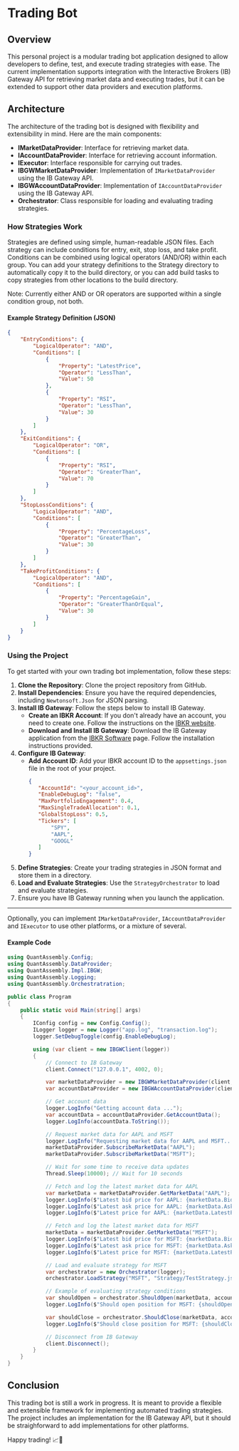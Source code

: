 # Trading Bot

## Overview
This personal project is a modular trading bot application designed to allow developers to define, test, and execute trading strategies with ease. The current implementation supports integration with the Interactive Brokers (IB) Gateway API for retrieving market data and executing trades, but it can be extended to support other data providers and execution platforms.

## Architecture
The architecture of the trading bot is designed with flexibility and extensibility in mind. Here are the main components:

- **IMarketDataProvider**: Interface for retrieving market data.
- **IAccountDataProvider**: Interface for retrieving account information.
- **IExecutor**: Interface responsible for carrying out trades.
- **IBGWMarketDataProvider**: Implementation of `IMarketDataProvider` using the IB Gateway API.
- **IBGWAccountDataProvider**: Implementation of `IAccountDataProvider` using the IB Gateway API.
- **Orchestrator**: Class responsible for loading and evaluating trading strategies.

### How Strategies Work
Strategies are defined using simple, human-readable JSON files. Each strategy can include conditions for entry, exit, stop loss, and take profit. Conditions can be combined using logical operators (AND/OR) within each group. You can add your strategy definitions to the Strategy directory to automatically copy it to the build directory, or you can add build tasks to copy strategies from other locations to the build directory.

Note: Currently either AND or OR operators are supported within a single condition group, not both.

#### Example Strategy Definition (JSON)
```json
{
    "EntryConditions": {
        "LogicalOperator": "AND",
        "Conditions": [
            {
                "Property": "LatestPrice",
                "Operator": "LessThan",
                "Value": 50
            },
            {
                "Property": "RSI",
                "Operator": "LessThan",
                "Value": 30
            }
        ]
    },
    "ExitConditions": {
        "LogicalOperator": "OR",
        "Conditions": [
            {
                "Property": "RSI",
                "Operator": "GreaterThan",
                "Value": 70
            }
        ]
    },
    "StopLossConditions": {
        "LogicalOperator": "AND",
        "Conditions": [
            {
                "Property": "PercentageLoss",
                "Operator": "GreaterThan",
                "Value": 30
            }
        ]
    },
    "TakeProfitConditions": {
        "LogicalOperator": "AND",
        "Conditions": [
            {
                "Property": "PercentageGain",
                "Operator": "GreaterThanOrEqual",
                "Value": 30
            }
        ]
    }
}
```

### Using the Project
To get started with your own trading bot implementation, follow these steps:

1. **Clone the Repository**: Clone the project repository from GitHub.
2. **Install Dependencies**: Ensure you have the required dependencies, including `Newtonsoft.Json` for JSON parsing.
3. **Install IB Gateway**: Follow the steps below to install IB Gateway.
   - **Create an IBKR Account**: If you don't already have an account, you need to create one. Follow the instructions on the [IBKR website](https://www.interactivebrokers.com/en/index.php?f=46345).
   - **Download and Install IB Gateway**: Download the IB Gateway application from the [IBKR Software](https://www.interactivebrokers.com/en/index.php?f=5041) page. Follow the installation instructions provided.
4. **Configure IB Gateway**:
   - **Add Account ID**: Add your IBKR account ID to the `appsettings.json` file in the root of your project. 
     ```json
     {
        "AccountId": "<your_account_id>",
        "EnableDebugLog": "false",
        "MaxPortfolioEngagement": 0.4,
        "MaxSingleTradeAllocation": 0.1,
        "GlobalStopLoss": 0.5,
        "Tickers": [
            "SPY",
            "AAPL",
            "GOOGL"
        ]
     }
     ```
5. **Define Strategies**: Create your trading strategies in JSON format and store them in a directory.
6. **Load and Evaluate Strategies**: Use the `StrategyOrchestrator` to load and evaluate strategies.
7. Ensure you have IB Gateway running when you launch the application.

---

Optionally, you can implement `IMarketDataProvider`, `IAccountDataProvider` and `IExecutor` to use other platforms, or a mixture of several.

#### Example Code
```csharp
using QuantAssembly.Config;
using QuantAssembly.DataProvider;
using QuantAssembly.Impl.IBGW;
using QuantAssembly.Logging;
using QuantAssembly.Orchestratration;

public class Program
{
    public static void Main(string[] args)
    {
        IConfig config = new Config.Config();
        ILogger logger = new Logger("app.log", "transaction.log");
        logger.SetDebugToggle(config.EnableDebugLog);

        using (var client = new IBGWClient(logger))
        {
            // Connect to IB Gateway
            client.Connect("127.0.0.1", 4002, 0);

            var marketDataProvider = new IBGWMarketDataProvider(client, logger);
            var accountDataProvider = new IBGWAccountDataProvider(client, config.AccountId, logger);

            // Get account data
            logger.LogInfo("Getting account data ...");
            var accountData = accountDataProvider.GetAccountData();
            logger.LogInfo(accountData.ToString());

            // Request market data for AAPL and MSFT
            logger.LogInfo("Requesting market data for AAPL and MSFT...");
            marketDataProvider.SubscribeMarketData("AAPL");
            marketDataProvider.SubscribeMarketData("MSFT");

            // Wait for some time to receive data updates
            Thread.Sleep(10000); // Wait for 10 seconds

            // Fetch and log the latest market data for AAPL
            var marketData = marketDataProvider.GetMarketData("AAPL");
            logger.LogInfo($"Latest bid price for AAPL: {marketData.BidPrice}");
            logger.LogInfo($"Latest ask price for AAPL: {marketData.AskPrice}");
            logger.LogInfo($"Latest price for AAPL: {marketData.LatestPrice}");

            // Fetch and log the latest market data for MSFT
            marketData = marketDataProvider.GetMarketData("MSFT");
            logger.LogInfo($"Latest bid price for MSFT: {marketData.BidPrice}");
            logger.LogInfo($"Latest ask price for MSFT: {marketData.AskPrice}");
            logger.LogInfo($"Latest price for MSFT: {marketData.LatestPrice}");

            // Load and evaluate strategy for MSFT
            var orchestrator = new Orchestrator(logger);
            orchestrator.LoadStrategy("MSFT", "Strategy/TestStrategy.json");

            // Example of evaluating strategy conditions
            var shouldOpen = orchestrator.ShouldOpen(marketData, accountData, "MSFT");
            logger.LogInfo($"Should open position for MSFT: {shouldOpen}");

            var shouldClose = orchestrator.ShouldClose(marketData, accountData, "MSFT");
            logger.LogInfo($"Should close position for MSFT: {shouldClose}");

            // Disconnect from IB Gateway
            client.Disconnect();
        }
    }
}
```

## Conclusion
This trading bot is still a work in progress. It is meant to provide a flexible and extensible framework for implementing automated trading strategies. The project includes an implementation for the IB Gateway API, but it should be straighforward to add implementations for other platforms. 

Happy trading! 📈🚀
